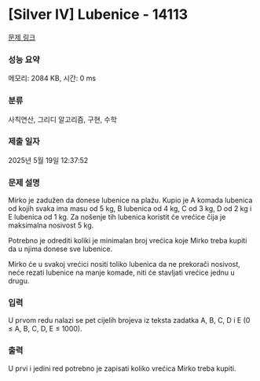 # [Silver IV] Lubenice - 14113 

[문제 링크](https://www.acmicpc.net/problem/14113) 

### 성능 요약

메모리: 2084 KB, 시간: 0 ms

### 분류

사칙연산, 그리디 알고리즘, 구현, 수학

### 제출 일자

2025년 5월 19일 12:37:52

### 문제 설명

<p>Mirko je zadužen da donese lubenice na plažu. Kupio je A komada lubenica od kojih svaka ima masu od 5 kg, B lubenica od 4 kg, C od 3 kg, D od 2 kg i E lubenica od 1 kg. Za nošenje tih lubenica koristit će vrećice čija je maksimalna nosivost 5 kg.</p>

<p>Potrebno je odrediti koliki je minimalan broj vrećica koje Mirko treba kupiti da u njima donese sve lubenice.</p>

<p>Mirko će u svakoj vrećici nositi toliko lubenica da ne prekorači nosivost, neće rezati lubenice na manje komade, niti će stavljati vrećice jednu u drugu. </p>

### 입력 

 <p>U prvom redu nalazi se pet cijelih brojeva iz teksta zadatka A, B, C, D i E (0 ≤ A, B, C, D, E ≤ 1000). </p>

### 출력 

 <p>U prvi i jedini red potrebno je zapisati koliko vrećica Mirko treba kupiti. </p>

